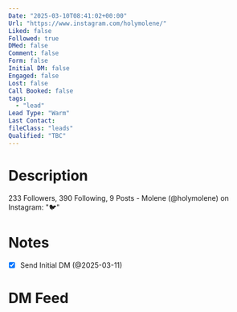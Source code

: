 ```yaml
---
Date: "2025-03-10T08:41:02+00:00"
Url: "https://www.instagram.com/holymolene/"
Liked: false
Followed: true
DMed: false
Comment: false
Form: false
Initial DM: false
Engaged: false
Lost: false
Call Booked: false
tags:
  - "lead"
Lead Type: "Warm"
Last Contact:
fileClass: "leads"
Qualified: "TBC"
---
```

# Description
233 Followers, 390 Following, 9 Posts - Molene (@holymolene) on Instagram: "🐦"
# Notes
- [x] Send Initial DM (@2025-03-11)
# DM Feed